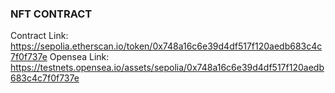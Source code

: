 ### NFT CONTRACT

Contract Link: https://sepolia.etherscan.io/token/0x748a16c6e39d4df517f120aedb683c4c7f0f737e
Opensea Link: https://testnets.opensea.io/assets/sepolia/0x748a16c6e39d4df517f120aedb683c4c7f0f737e
